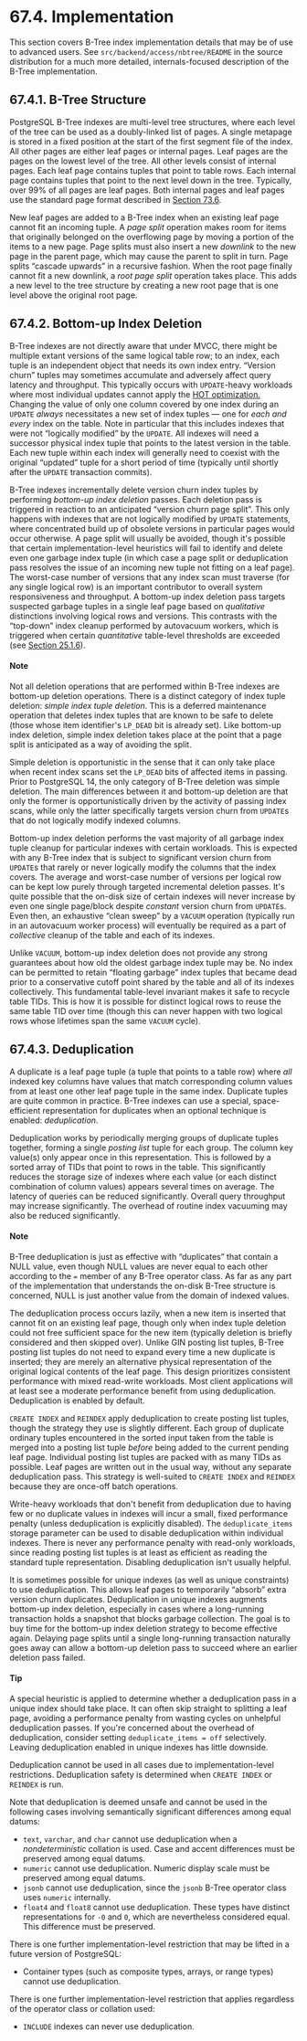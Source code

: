 # 67.4. Implementation

This section covers B-Tree index implementation details that may be of use to advanced users. See `src/backend/access/nbtree/README` in the source distribution for a much more detailed, internals-focused description of the B-Tree implementation.

## 67.4.1. B-Tree Structure

PostgreSQL B-Tree indexes are multi-level tree structures, where each level of the tree can be used as a doubly-linked list of pages. A single metapage is stored in a fixed position at the start of the first segment file of the index. All other pages are either leaf pages or internal pages. Leaf pages are the pages on the lowest level of the tree. All other levels consist of internal pages. Each leaf page contains tuples that point to table rows. Each internal page contains tuples that point to the next level down in the tree. Typically, over 99% of all pages are leaf pages. Both internal pages and leaf pages use the standard page format described in [Section 73.6](https://www.postgresql.org/docs/current/storage-page-layout.html).

New leaf pages are added to a B-Tree index when an existing leaf page cannot fit an incoming tuple. A _page split_ operation makes room for items that originally belonged on the overflowing page by moving a portion of the items to a new page. Page splits must also insert a new _downlink_ to the new page in the parent page, which may cause the parent to split in turn. Page splits “cascade upwards” in a recursive fashion. When the root page finally cannot fit a new downlink, a _root page split_ operation takes place. This adds a new level to the tree structure by creating a new root page that is one level above the original root page.

## 67.4.2. Bottom-up Index Deletion

B-Tree indexes are not directly aware that under MVCC, there might be multiple extant versions of the same logical table row; to an index, each tuple is an independent object that needs its own index entry. “Version churn” tuples may sometimes accumulate and adversely affect query latency and throughput. This typically occurs with `UPDATE`-heavy workloads where most individual updates cannot apply the [HOT optimization.](https://www.postgresql.org/docs/current/storage-hot.html) Changing the value of only one column covered by one index during an `UPDATE` _always_ necessitates a new set of index tuples — one for _each and every_ index on the table. Note in particular that this includes indexes that were not “logically modified” by the `UPDATE`. All indexes will need a successor physical index tuple that points to the latest version in the table. Each new tuple within each index will generally need to coexist with the original “updated” tuple for a short period of time (typically until shortly after the `UPDATE` transaction commits).

B-Tree indexes incrementally delete version churn index tuples by performing _bottom-up index deletion_ passes. Each deletion pass is triggered in reaction to an anticipated “version churn page split”. This only happens with indexes that are not logically modified by `UPDATE` statements, where concentrated build up of obsolete versions in particular pages would occur otherwise. A page split will usually be avoided, though it's possible that certain implementation-level heuristics will fail to identify and delete even one garbage index tuple (in which case a page split or deduplication pass resolves the issue of an incoming new tuple not fitting on a leaf page). The worst-case number of versions that any index scan must traverse (for any single logical row) is an important contributor to overall system responsiveness and throughput. A bottom-up index deletion pass targets suspected garbage tuples in a single leaf page based on _qualitative_ distinctions involving logical rows and versions. This contrasts with the “top-down” index cleanup performed by autovacuum workers, which is triggered when certain _quantitative_ table-level thresholds are exceeded (see [Section 25.1.6](https://www.postgresql.org/docs/current/routine-vacuuming.html#AUTOVACUUM)).

#### Note

Not all deletion operations that are performed within B-Tree indexes are bottom-up deletion operations. There is a distinct category of index tuple deletion: _simple index tuple deletion_. This is a deferred maintenance operation that deletes index tuples that are known to be safe to delete (those whose item identifier's `LP_DEAD` bit is already set). Like bottom-up index deletion, simple index deletion takes place at the point that a page split is anticipated as a way of avoiding the split.

Simple deletion is opportunistic in the sense that it can only take place when recent index scans set the `LP_DEAD` bits of affected items in passing. Prior to PostgreSQL 14, the only category of B-Tree deletion was simple deletion. The main differences between it and bottom-up deletion are that only the former is opportunistically driven by the activity of passing index scans, while only the latter specifically targets version churn from `UPDATE`s that do not logically modify indexed columns.

Bottom-up index deletion performs the vast majority of all garbage index tuple cleanup for particular indexes with certain workloads. This is expected with any B-Tree index that is subject to significant version churn from `UPDATE`s that rarely or never logically modify the columns that the index covers. The average and worst-case number of versions per logical row can be kept low purely through targeted incremental deletion passes. It's quite possible that the on-disk size of certain indexes will never increase by even one single page/block despite _constant_ version churn from `UPDATE`s. Even then, an exhaustive “clean sweep” by a `VACUUM` operation (typically run in an autovacuum worker process) will eventually be required as a part of _collective_ cleanup of the table and each of its indexes.

Unlike `VACUUM`, bottom-up index deletion does not provide any strong guarantees about how old the oldest garbage index tuple may be. No index can be permitted to retain “floating garbage” index tuples that became dead prior to a conservative cutoff point shared by the table and all of its indexes collectively. This fundamental table-level invariant makes it safe to recycle table TIDs. This is how it is possible for distinct logical rows to reuse the same table TID over time (though this can never happen with two logical rows whose lifetimes span the same `VACUUM` cycle).

## 67.4.3. Deduplication

A duplicate is a leaf page tuple (a tuple that points to a table row) where _all_ indexed key columns have values that match corresponding column values from at least one other leaf page tuple in the same index. Duplicate tuples are quite common in practice. B-Tree indexes can use a special, space-efficient representation for duplicates when an optional technique is enabled: _deduplication_.

Deduplication works by periodically merging groups of duplicate tuples together, forming a single _posting list_ tuple for each group. The column key value(s) only appear once in this representation. This is followed by a sorted array of TIDs that point to rows in the table. This significantly reduces the storage size of indexes where each value (or each distinct combination of column values) appears several times on average. The latency of queries can be reduced significantly. Overall query throughput may increase significantly. The overhead of routine index vacuuming may also be reduced significantly.

#### Note

B-Tree deduplication is just as effective with “duplicates” that contain a NULL value, even though NULL values are never equal to each other according to the `=` member of any B-Tree operator class. As far as any part of the implementation that understands the on-disk B-Tree structure is concerned, NULL is just another value from the domain of indexed values.

The deduplication process occurs lazily, when a new item is inserted that cannot fit on an existing leaf page, though only when index tuple deletion could not free sufficient space for the new item (typically deletion is briefly considered and then skipped over). Unlike GIN posting list tuples, B-Tree posting list tuples do not need to expand every time a new duplicate is inserted; they are merely an alternative physical representation of the original logical contents of the leaf page. This design prioritizes consistent performance with mixed read-write workloads. Most client applications will at least see a moderate performance benefit from using deduplication. Deduplication is enabled by default.

`CREATE INDEX` and `REINDEX` apply deduplication to create posting list tuples, though the strategy they use is slightly different. Each group of duplicate ordinary tuples encountered in the sorted input taken from the table is merged into a posting list tuple _before_ being added to the current pending leaf page. Individual posting list tuples are packed with as many TIDs as possible. Leaf pages are written out in the usual way, without any separate deduplication pass. This strategy is well-suited to `CREATE INDEX` and `REINDEX` because they are once-off batch operations.

Write-heavy workloads that don't benefit from deduplication due to having few or no duplicate values in indexes will incur a small, fixed performance penalty (unless deduplication is explicitly disabled). The `deduplicate_items` storage parameter can be used to disable deduplication within individual indexes. There is never any performance penalty with read-only workloads, since reading posting list tuples is at least as efficient as reading the standard tuple representation. Disabling deduplication isn't usually helpful.

It is sometimes possible for unique indexes (as well as unique constraints) to use deduplication. This allows leaf pages to temporarily “absorb” extra version churn duplicates. Deduplication in unique indexes augments bottom-up index deletion, especially in cases where a long-running transaction holds a snapshot that blocks garbage collection. The goal is to buy time for the bottom-up index deletion strategy to become effective again. Delaying page splits until a single long-running transaction naturally goes away can allow a bottom-up deletion pass to succeed where an earlier deletion pass failed.

#### Tip

A special heuristic is applied to determine whether a deduplication pass in a unique index should take place. It can often skip straight to splitting a leaf page, avoiding a performance penalty from wasting cycles on unhelpful deduplication passes. If you're concerned about the overhead of deduplication, consider setting `deduplicate_items = off` selectively. Leaving deduplication enabled in unique indexes has little downside.

Deduplication cannot be used in all cases due to implementation-level restrictions. Deduplication safety is determined when `CREATE INDEX` or `REINDEX` is run.

Note that deduplication is deemed unsafe and cannot be used in the following cases involving semantically significant differences among equal datums:

* `text`, `varchar`, and `char` cannot use deduplication when a _nondeterministic_ collation is used. Case and accent differences must be preserved among equal datums.
* `numeric` cannot use deduplication. Numeric display scale must be preserved among equal datums.
* `jsonb` cannot use deduplication, since the `jsonb` B-Tree operator class uses `numeric` internally.
* `float4` and `float8` cannot use deduplication. These types have distinct representations for `-0` and `0`, which are nevertheless considered equal. This difference must be preserved.

There is one further implementation-level restriction that may be lifted in a future version of PostgreSQL:

* Container types (such as composite types, arrays, or range types) cannot use deduplication.

There is one further implementation-level restriction that applies regardless of the operator class or collation used:

* `INCLUDE` indexes can never use deduplication.

